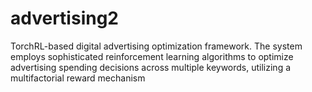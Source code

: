 # advertising2
TorchRL-based digital advertising optimization framework. The system employs sophisticated reinforcement learning algorithms to optimize advertising spending decisions across multiple keywords, utilizing a multifactorial reward mechanism
